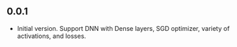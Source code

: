 ## 0.0.1

- Initial version. Support DNN with Dense layers, SGD optimizer, variety of activations, and losses.
